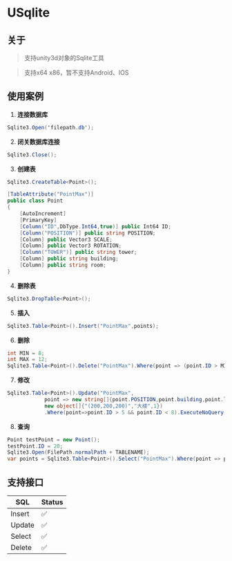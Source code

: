 # USqlite

## 关于

>  支持unity3d对象的Sqlite工具

> 支持x64 x86，暂不支持Android、IOS

## 使用案例

1. **连接数据库**

```C#
Sqlite3.Open('filepath.db');
```

2. **闭关数据库连接**

```C#
Sqlite3.Close();
```

3. **创建表**

```C#
Sqlite3.CreateTable<Point>();
```

```C#
[TableAttribute("PointMax")]
public class Point
{
    [AutoIncrement]
    [PrimaryKey]
    [Column("ID",DbType.Int64,true)] public Int64 ID;
    [Column("POSITION")] public string POSITION;
    [Column] public Vector3 SCALE;
    [Column] public Vector3 ROTATION;
    [Column("TOWER")] public string tower;
    [Column] public string building;
    [Column] public string room;
}
```

4. **删除表**

```C#
Sqlite3.DropTable<Point>();
```

5. **插入**

```C#
Sqlite3.Table<Point>().Insert("PointMax",points);
```

6. **删除**

```C#
int MIN = 8;
int MAX = 12;
Sqlite3.Table<Point>().Delete("PointMax").Where(point => (point.ID > MIN && point.ID < MAX)).ExecuteNoQuery();
```

7. **修改**

```C#
Sqlite3.Table<Point>().Update("PointMax",
            point => new string[]{point.POSITION,point.building,point.level},
            new object[]{"(200,200,200)","大楼",1})
            .Where(point=>point.ID > 5 && point.ID < 8).ExecuteNoQuery();
```

8. **查询**

```C#
Point testPoint = new Point();
testPoint.ID = 20;
Sqlite3.Open(FilePath.normalPath + TABLENAME);
var points = Sqlite3.Table<Point>().Select("PointMax").Where(point => point.ID < testPoint.ID).Execute2List();
```

## 支持接口

SQL | Status
----|----
Insert | :white_check_mark:
Update | :white_check_mark:
Select | :white_check_mark:
Delete | :white_check_mark: